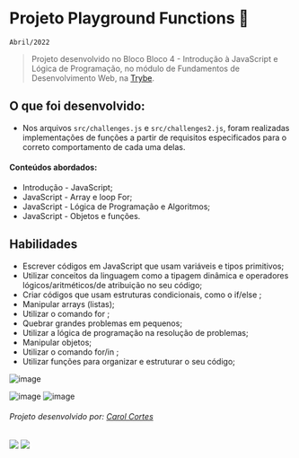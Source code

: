 # Projeto Playground Functions :ferris_wheel:
``Abril/2022``

> Projeto desenvolvido no Bloco Bloco 4 - Introdução à JavaScript e Lógica de Programação, no módulo de Fundamentos de Desenvolvimento Web, na [Trybe](https://www.betrybe.com/).

## O que foi desenvolvido:
  - Nos arquivos ``src/challenges.js`` e ``src/challenges2.js``, foram realizadas implementações de funções a partir de requisitos especificados para o correto comportamento de cada uma delas.

#### Conteúdos abordados: 
  - Introdução - JavaScript;
  - JavaScript - Array e loop For;
  - JavaScript - Lógica de Programação e Algoritmos;
  - JavaScript - Objetos e funções.

## Habilidades
- Escrever códigos em JavaScript que usam variáveis e tipos primitivos;
- Utilizar conceitos da linguagem como a tipagem dinâmica e operadores lógicos/aritméticos/de atribuição no seu código;
- Criar códigos que usam estruturas condicionais, como o if/else ;
- Manipular arrays (listas);
- Utilizar o comando for ;
- Quebrar grandes problemas em pequenos;
- Utilizar a lógica de programação na resolução de problemas;
- Manipular objetos;
- Utilizar o comando for/in ;
- Utilizar funções para organizar e estruturar o seu código;

![image](https://user-images.githubusercontent.com/98475840/202766414-ca1392c7-72b9-4e23-9630-5e628a705bca.png)

![image](https://user-images.githubusercontent.com/98475840/202766946-19639b2e-764d-4275-b391-9fff57698fb0.png)
![image](https://user-images.githubusercontent.com/98475840/202766760-c4bb3d07-0164-4389-b14f-597269208a3b.png)



###### Projeto desenvolvido por: [Carol Cortes](https://github.com/carolcortes)

  <a href = "mailto:caroline.ocortes@gmail.com"><img src="https://img.shields.io/badge/-Gmail-%23333?style=for-the-badge&logo=gmail&logoColor=white" target="_blank"></a>
  <a href="https://www.linkedin.com/in/carolinecortess/" target="_blank"><img src="https://img.shields.io/badge/-LinkedIn-%230077B5?style=for-the-badge&logo=linkedin&logoColor=white"></a>
